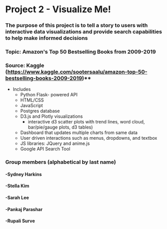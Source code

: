 # Project 2 - Visualize Me!

### The purpose of this project is to tell a story to users with interactive data visualizations and provide search capabilities to help make informed decisions 
### Topic: Amazon's Top 50 Bestselling Books from 2009-2019
### Source: Kaggle (https://www.kaggle.com/sootersaalu/amazon-top-50-bestselling-books-2009-2019)**

* Includes
  * Python Flask- powered API
  * HTML/CSS
  * JavaScript
  * Postgres database 
  * D3.js and Plotly visualizations 
    * interactive d3 scatter plots with trend lines, word cloud, bar/pie/gauge plots, d3 tables)
  * Dashboard that updates multiple charts from same data
  * User driven interactions such as menus, dropdowns, and textbox
  * JS libraries: JQuery and anime.js 
  * Google API Search Tool
  
### Group members (alphabetical by last name)
  #### -Sydney Harkins
  #### -Stella Kim
  #### -Sarah Lee
  #### -Pankaj Parashar
  #### -Rupali Surve
